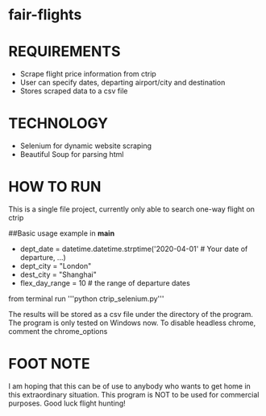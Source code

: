 # fair-flights

# REQUIREMENTS
- Scrape flight price information from ctrip
- User can specify dates, departing airport/city and destination
- Stores scraped data to a csv file

# TECHNOLOGY
- Selenium for dynamic website scraping
- Beautiful Soup for parsing html

# HOW TO RUN
This is a single file project, currently only able to search one-way flight on ctrip

##Basic usage example
in __main__
- dept_date = datetime.datetime.strptime('2020-04-01' # Your date of departure, ...)
- dept_city = "London"
- dest_city = "Shanghai"
- flex_day_range = 10 # the range of departure dates

from terminal run
'''python ctrip_selenium.py'''

The results will be stored as a csv file under the directory of the program. The program is only tested on Windows now.
To disable headless chrome, comment the chrome_options

# FOOT NOTE
I am hoping that this can be of use to anybody who wants to get home in this extraordinary situation.
This program is NOT to be used for commercial purposes.
Good luck flight hunting!
